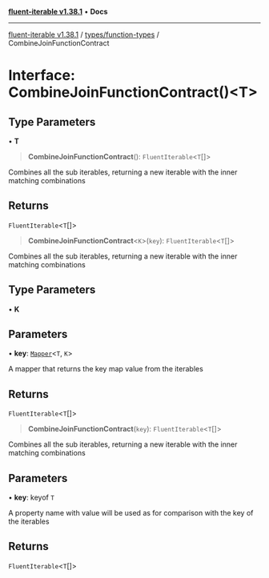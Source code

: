 [**fluent-iterable v1.38.1**](../../../README.md) • **Docs**

***

[fluent-iterable v1.38.1](../../../README.md) / [types/function-types](../README.md) / CombineJoinFunctionContract

# Interface: CombineJoinFunctionContract()\<T\>

## Type Parameters

• **T**

> **CombineJoinFunctionContract**(): `FluentIterable`\<`T`[]\>

Combines all the sub iterables, returning a new iterable with the inner matching combinations

## Returns

`FluentIterable`\<`T`[]\>

> **CombineJoinFunctionContract**\<`K`\>(`key`): `FluentIterable`\<`T`[]\>

Combines all the sub iterables, returning a new iterable with the inner matching combinations

## Type Parameters

• **K**

## Parameters

• **key**: [`Mapper`](../../../index/interfaces/Mapper.md)\<`T`, `K`\>

A mapper that returns the key map value from the iterables

## Returns

`FluentIterable`\<`T`[]\>

> **CombineJoinFunctionContract**(`key`): `FluentIterable`\<`T`[]\>

Combines all the sub iterables, returning a new iterable with the inner matching combinations

## Parameters

• **key**: keyof `T`

A property name with value will be used as for comparison with the key of the iterables

## Returns

`FluentIterable`\<`T`[]\>
